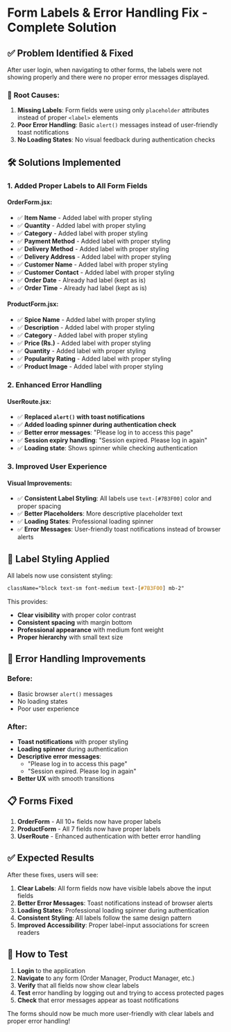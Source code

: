 # Form Labels & Error Handling Fix - Complete Solution

## ✅ **Problem Identified & Fixed**

After user login, when navigating to other forms, the labels were not showing properly and there were no proper error messages displayed.

### 🔧 **Root Causes:**
1. **Missing Labels**: Form fields were using only `placeholder` attributes instead of proper `<label>` elements
2. **Poor Error Handling**: Basic `alert()` messages instead of user-friendly toast notifications
3. **No Loading States**: No visual feedback during authentication checks

## 🛠️ **Solutions Implemented**

### 1. **Added Proper Labels to All Form Fields**

#### OrderForm.jsx:
- ✅ **Item Name** - Added label with proper styling
- ✅ **Quantity** - Added label with proper styling  
- ✅ **Category** - Added label with proper styling
- ✅ **Payment Method** - Added label with proper styling
- ✅ **Delivery Method** - Added label with proper styling
- ✅ **Delivery Address** - Added label with proper styling
- ✅ **Customer Name** - Added label with proper styling
- ✅ **Customer Contact** - Added label with proper styling
- ✅ **Order Date** - Already had label (kept as is)
- ✅ **Order Time** - Already had label (kept as is)

#### ProductForm.jsx:
- ✅ **Spice Name** - Added label with proper styling
- ✅ **Description** - Added label with proper styling
- ✅ **Category** - Added label with proper styling
- ✅ **Price (Rs.)** - Added label with proper styling
- ✅ **Quantity** - Added label with proper styling
- ✅ **Popularity Rating** - Added label with proper styling
- ✅ **Product Image** - Added label with proper styling

### 2. **Enhanced Error Handling**

#### UserRoute.jsx:
- ✅ **Replaced `alert()` with toast notifications**
- ✅ **Added loading spinner during authentication check**
- ✅ **Better error messages**: "Please log in to access this page"
- ✅ **Session expiry handling**: "Session expired. Please log in again"
- ✅ **Loading state**: Shows spinner while checking authentication

### 3. **Improved User Experience**

#### Visual Improvements:
- ✅ **Consistent Label Styling**: All labels use `text-[#7B3F00]` color and proper spacing
- ✅ **Better Placeholders**: More descriptive placeholder text
- ✅ **Loading States**: Professional loading spinner
- ✅ **Error Messages**: User-friendly toast notifications instead of browser alerts

## 🎨 **Label Styling Applied**

All labels now use consistent styling:
```css
className="block text-sm font-medium text-[#7B3F00] mb-2"
```

This provides:
- **Clear visibility** with proper color contrast
- **Consistent spacing** with margin bottom
- **Professional appearance** with medium font weight
- **Proper hierarchy** with small text size

## 🔄 **Error Handling Improvements**

### Before:
- Basic browser `alert()` messages
- No loading states
- Poor user experience

### After:
- **Toast notifications** with proper styling
- **Loading spinner** during authentication
- **Descriptive error messages**:
  - "Please log in to access this page"
  - "Session expired. Please log in again"
- **Better UX** with smooth transitions

## 📋 **Forms Fixed**

1. **OrderForm** - All 10+ fields now have proper labels
2. **ProductForm** - All 7 fields now have proper labels  
3. **UserRoute** - Enhanced authentication with better error handling

## ✅ **Expected Results**

After these fixes, users will see:

1. **Clear Labels**: All form fields now have visible labels above the input fields
2. **Better Error Messages**: Toast notifications instead of browser alerts
3. **Loading States**: Professional loading spinner during authentication
4. **Consistent Styling**: All labels follow the same design pattern
5. **Improved Accessibility**: Proper label-input associations for screen readers

## 🚀 **How to Test**

1. **Login** to the application
2. **Navigate** to any form (Order Manager, Product Manager, etc.)
3. **Verify** that all fields now show clear labels
4. **Test** error handling by logging out and trying to access protected pages
5. **Check** that error messages appear as toast notifications

The forms should now be much more user-friendly with clear labels and proper error handling!
